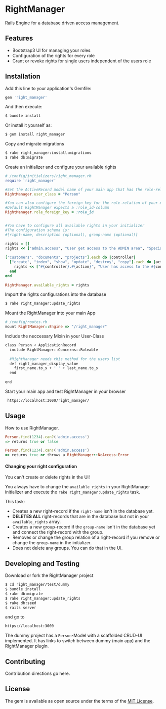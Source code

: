 # RightManager
Rails Engine for a database driven access management.

## Features
* Bootstrap3 UI for managing your roles
* Configuration of the rights for every role
* Grant or revoke rights for single users independent of the users role 

## Installation
Add this line to your application's Gemfile:

```ruby
gem 'right_manager'
```

And then execute:
```bash
$ bundle install
```

Or install it yourself as:
```bash
$ gem install right_manager
```

Copy and migrate migrations
```bash
$ rake right_manager:install:migrations
$ rake db:migrate
```

Create an initializer and configure your available rights
```ruby
# /config/initializers/right_manager.rb
require 'right_manager'

#Set the ActiveRecord model name of your main app that has the role-relation (e.g. Person, User, Employee,...)
RightManager.user_class = "Person"

#You can also configure the foreign key for the role-relation of your main apps model. 
#Default RightManager expects a :role_id-column
RightManager.role_foreign_key = :role_id


#You have to configure all available rights in your initializer
#The configuration schema is: 
#[right-name, description (optional), group-name (optional)]  

rights = []
rights << ["admin.access", "User get access to the ADMIN area", "Special"]
  
["customers", "documents", "projects"].each do |controller|
  ["create", "index", "show", "update", "destroy", "copy"].each do |action|
    rights << ["#{controller}.#{action}", "User has access to the #{controller}##{action} path", "Controller-Rights"]
  end
end
  
RightManager.available_rights = rights
```

Import the rights configurations into the database
```bash
$ rake right_manager:update_rights
```

Mount the RightManager into your main App
```ruby
# /config/routes.rb
mount RightManager::Engine => "/right_manager"
```

Include the neccessary Mixin in your User-Class
```bash
class Person < ApplicationRecord
  include RightManager::Concerns::Roleable
  
  #RightManager needs this method for the users list
  def right_manager_display_value
    first_name.to_s + ' ' + last_name.to_s
  end
    
end
```

Start your main app and test RightManager in your browser
```bash
 https://localhost:3000/right_manager/
```
## Usage
How to use RightManager.
```ruby
Person.find(1234).can?('admin.access')
=> returns true or false
```
```ruby
Person.find(1234).can!('admin.access')
=> returns true or throws a RightManager::NoAccess-Error
```

#### Changing your right configuration
You can't create or delete rights in the UI!

You always have to change the `available_rights` in your RightManager initializer
and execute the `rake right_manager:update_rights` task.

This task:
* Creates a new right-record if the `right-name` isn't in the database yet.
* **DELETES ALL** right-records that are in the database but not in your `available_rights` array.
* Creates a new group-record if the `group-name` isn't in the database yet and connect the right-record with the group.
* Removes or change the group relation of a right-record if you remove or change the `group-name` in the initializer.
* Does not delete any groups. You can do that in the UI.

## Developing and Testing
Download or fork the RightManager project
```bash
$ cd right_manager/test/dummy
$ bundle install
$ rake db:migrate
$ rake right_manager:update_rights
$ rake db:seed
$ rails server
```

and go to
```bash
https://localhost:3000
```
The dummy project has a `Person`-Model with a scaffolded CRUD-UI implemented. It has links to switch between dummy (main app) and the RightManager plugin.

## Contributing
Contribution directions go here.

## License
The gem is available as open source under the terms of the [MIT License](http://opensource.org/licenses/MIT).
